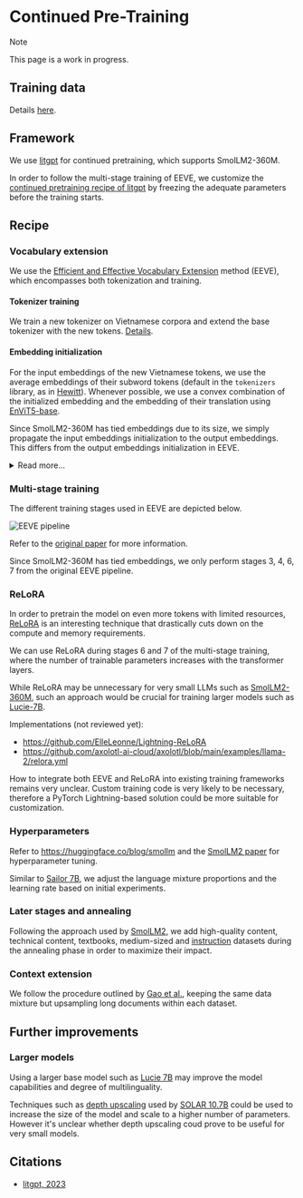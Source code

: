 # Continued Pre-Training

> [!NOTE]
>  This page is a work in progress.

## Training data

Details [here](./dataset/README.md).

## Framework

We use [litgpt](https://github.com/Lightning-AI/litgpt) for continued pretraining, which supports SmolLM2-360M.

In order to follow the multi-stage training of EEVE, we customize the [continued pretraining recipe of litgpt](https://github.com/Lightning-AI/litgpt/blob/main/tutorials/pretrain.md#continued-pretraining-on-custom-data) by freezing the adequate parameters before the training starts.

## Recipe

### Vocabulary extension

We use the [Efficient and Effective Vocabulary Extension](https://arxiv.org/abs/2402.14714v1) method (EEVE), which encompasses both tokenization and training.

#### Tokenizer training

We train a new tokenizer on Vietnamese corpora and extend the base tokenizer with the new tokens. [Details](../tokenization/README.md).

#### Embedding initialization

For the input embeddings of the new Vietnamese tokens, we use the average embeddings of their subword tokens (default in the `tokenizers` library, as in [Hewitt](https://nlp.stanford.edu/~johnhew/vocab-expansion.html)). Whenever possible, we use a convex combination of the initialized embedding and the embedding of their translation using [EnViT5-base](https://huggingface.co/VietAI/envit5-translation).

Since SmolLM2-360M has tied embeddings due to its size, we simply propagate the input embeddings initialization to the output embeddings. This differs from the output embeddings initialization in EEVE.

<details>
<summary>Read more...</summary>
For the output embeddings of the new tokens, Kim et al. suggest to initialize them with the embeddings of the first subword token. This harmonization approach works if the base model has not its embeddings tied and has already some Vietnamese completion capabilities. Furthermore, it would be harmful for an English/Vietnamese model since most of the Vietnamese tokens start with a Latin consonant, which is already in the English alphabet. Single-consonant token embeddings already have a value in SmolLM2 and most of their information is useful for English completion, not Vietnamese completion.
</details>

### Multi-stage training

The different training stages used in EEVE are depicted below.

![EEVE pipeline](https://huggingface.co/yanolja/EEVE-Korean-10.8B-v1.0/resolve/main/EEVE_figure.png)

Refer to the [original paper](https://arxiv.org/abs/2402.14714v1) for more information.

Since SmolLM2-360M has tied embeddings, we only perform stages 3, 4, 6, 7 from the original EEVE pipeline.

### ReLoRA

In order to pretrain the model on even more tokens with limited resources, [ReLoRA](https://arxiv.org/abs/2307.05695) is an interesting technique that drastically cuts down on the compute and memory requirements.

We can use ReLoRA during stages 6 and 7 of the multi-stage training, where the number of trainable parameters increases with the transformer layers.

While ReLoRA may be unnecessary for very small LLMs such as [SmolLM2-360M](https://huggingface.co/HuggingFaceTB/SmolLM2-360M-Instruct), such an approach would be crucial for training larger models such as [Lucie-7B](https://huggingface.co/OpenLLM-France/Lucie-7B-Instruct-v1.1).

Implementations (not reviewed yet):
- https://github.com/ElleLeonne/Lightning-ReLoRA
- https://github.com/axolotl-ai-cloud/axolotl/blob/main/examples/llama-2/relora.yml

How to integrate both EEVE and ReLoRA into existing training frameworks remains very unclear. Custom training code is very likely to be necessary, therefore a PyTorch Lightning-based solution could be more suitable for customization.

### Hyperparameters

Refer to https://huggingface.co/blog/smollm and the [SmolLM2 paper](https://arxiv.org/abs/2502.02737v1) for hyperparameter tuning.

Similar to [Sailor 7B](https://arxiv.org/abs/2404.03608), we adjust the language mixture proportions and the learning rate based on initial experiments.

### Later stages and annealing

Following the approach used by [SmolLM2](https://arxiv.org/abs/2502.02737v1), we add high-quality content, technical content, textbooks, medium-sized and [instruction](https://magazine.sebastianraschka.com/p/instruction-pretraining-llms#%C2%A7pretraining-with-instruction-data) datasets during the annealing phase in order to maximize their impact.

### Context extension

We follow the procedure outlined by [Gao et al.](https://arxiv.org/abs/2410.02660), keeping the same data mixture but upsampling long documents within each dataset.

## Further improvements

### Larger models

Using a larger base model such as [Lucie 7B](https://huggingface.co/OpenLLM-France/Lucie-7B-Instruct-v1.1) may improve the model capabilities and degree of multilinguality.

Techniques such as [depth upscaling](https://planetbanatt.net/articles/modelmerging.html#orgf613f37) used by [SOLAR 10.7B](https://arxiv.org/abs/2312.15166) could be used to increase the size of the model and scale to a higher number of parameters. However it's unclear whether depth upscaling coud prove to be useful for very small models.

## Citations

- [litgpt, 2023](https://github.com/Lightning-AI/litgpt)